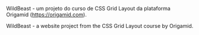 WildBeast - um projeto do curso de CSS Grid Layout da plataforma Origamid (https://origamid.com). 

WildBeast - a website project from the CSS Grid Layout course by Origamid.